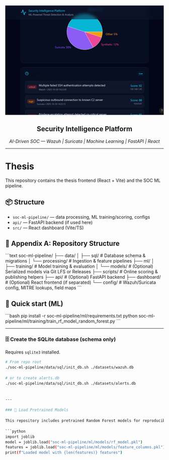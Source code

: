 <p align="center">
  <img src="DashBoard.jpg" alt="SOC Dashboard" width="900">
</p>

<h2 align="center">Security Intelligence Platform</h2>
<p align="center"><em>AI-Driven SOC — Wazuh | Suricata | Machine Learning | FastAPI | React</em></p>

---

# Thesis

This repository contains the thesis frontend (React + Vite) and the SOC ML pipeline.

## 📦 Structure
- `soc-ml-pipeline/` — data processing, ML training/scoring, configs
- `api/` — FastAPI backend (if used here)
- `src/` — React dashboard (Vite/TS)

## 📂 Appendix A: Repository Structure
\`\`\`text
soc-ml-pipeline/
├── data/
│   ├── sql/                   # Database schema & migrations
│   └── processing/            # Ingestion & feature pipelines
├── ml/
│   ├── training/              # Model training & evaluation
│   └── models/                # (Optional) Serialized models via Git LFS or Releases
├── scripts/                   # Online scoring & publishing helpers
├── api/                       # (Optional) FastAPI backend
├── dashboard/                 # (Optional) React frontend (if separated)
└── config/                    # Wazuh/Suricata config, MITRE lookups, field maps
\`\`\`

## 🚀 Quick start (ML)
\`\`\`bash
pip install -r soc-ml-pipeline/ml/requirements.txt
python soc-ml-pipeline/ml/training/train_rf_model_random_forest.py
\`\`\`

---

### 🗄️ Create the SQLite database (schema only)

Requires `sqlite3` installed.

```bash
# From repo root
./soc-ml-pipeline/data/sql/init_db.sh ./datasets/wazuh.db

# or to create alerts.db
./soc-ml-pipeline/data/sql/init_db.sh ./datasets/alerts.db


---

### 🧠 Load Pretrained Models

This repository includes pretrained Random Forest models for reproducibility.

```python
import joblib
model = joblib.load("soc-ml-pipeline/ml/models/rf_model.pkl")
features = joblib.load("soc-ml-pipeline/ml/models/feature_columns.pkl")
print(f"Loaded model with {len(features)} features")
